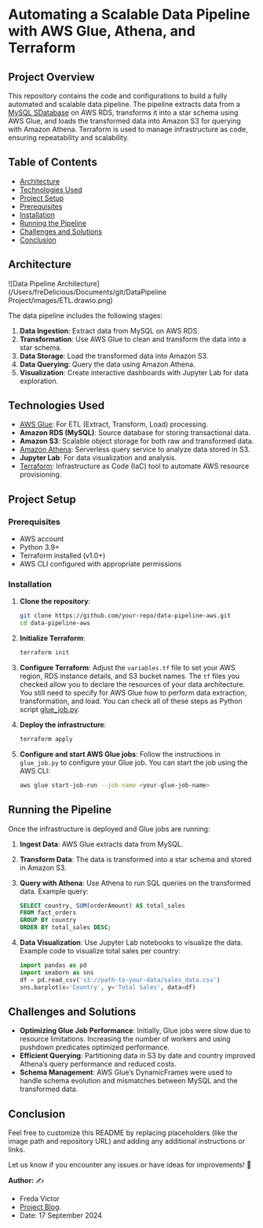 # Automating a Scalable Data Pipeline with AWS Glue, Athena, and Terraform

## Project Overview

This repository contains the code and configurations to build a fully automated and scalable data pipeline. The pipeline extracts data from a [MySQL SDatabase](https://www.mysqltutorial.org/mysql-sample-database.aspx) on AWS RDS, transforms it into a star schema using AWS Glue, and loads the transformed data into Amazon S3 for querying with Amazon Athena. Terraform is used to manage infrastructure as code, ensuring repeatability and scalability.

## Table of Contents
- [Architecture](#architecture)
- [Technologies Used](#technologies-used)
- [Project Setup](#project-setup)
- [Prerequisites](#prerequisites)
- [Installation](#installation)
- [Running the Pipeline](#running-the-pipeline)
- [Challenges and Solutions](#challenges-and-solutions)
- [Conclusion](#conclusion)


## Architecture

![Data Pipeline Architecture](/Users/freDelicious/Documents/git/DataPipeline Project/images/ETL.drawio.png)

The data pipeline includes the following stages:
1. **Data Ingestion**: Extract data from MySQL on AWS RDS.
2. **Transformation**: Use AWS Glue to clean and transform the data into a star schema.
3. **Data Storage**: Load the transformed data into Amazon S3.
4. **Data Querying**: Query the data using Amazon Athena.
5. **Visualization**: Create interactive dashboards with Jupyter Lab for data exploration.

## Technologies Used

- [AWS Glue](https://aws.amazon.com/en/glue/): For ETL (Extract, Transform, Load) processing.
- **Amazon RDS (MySQL)**: Source database for storing transactional data.
- **Amazon S3**: Scalable object storage for both raw and transformed data.
- [Amazon Athena](https://aws.amazon.com/en/athena/): Serverless query service to analyze data stored in S3.
- **Jupyter Lab**: For data visualization and analysis.
- [Terraform](https://www.terraform.io/): Infrastructure as Code (IaC) tool to automate AWS resource provisioning.

## Project Setup

### Prerequisites
- AWS account
- Python 3.9+
- Terraform installed (v1.0+)
- AWS CLI configured with appropriate permissions

### Installation

1. **Clone the repository**:
    ```bash
    git clone https://github.com/your-repo/data-pipeline-aws.git
    cd data-pipeline-aws
    ```

2. **Initialize Terraform**:
    ```bash
    terraform init
    ```

3. **Configure Terraform**:
    Adjust the `variables.tf` file to set your AWS region, RDS instance details, and S3 bucket names.
    The `tf` files you checked allow you to declare the resources of your data 
    architecture. You still need to specify for AWS Glue how to perform data 
    extraction, transformation, and load. You can check all of these steps as Python 
    script [glue_job.py](jupyterlab/glue_job.py). 

4. **Deploy the infrastructure**:
    ```bash
    terraform apply
    ```

5. **Configure and start AWS Glue jobs**:
    Follow the instructions in `glue_job.py` to configure your Glue job. You can start the job using the AWS CLI:
    ```bash
    aws glue start-job-run --job-name <your-glue-job-name>
    ```

## Running the Pipeline

Once the infrastructure is deployed and Glue jobs are running:

1. **Ingest Data**: AWS Glue extracts data from MySQL.
2. **Transform Data**: The data is transformed into a star schema and stored in Amazon S3.
3. **Query with Athena**: Use Athena to run SQL queries on the transformed data. Example query:
    ```sql
    SELECT country, SUM(orderAmount) AS total_sales
    FROM fact_orders
    GROUP BY country
    ORDER BY total_sales DESC;
    ```

4. **Data Visualization**: Use Jupyter Lab notebooks to visualize the data. Example code to visualize total sales per country:
    ```python
    import pandas as pd
    import seaborn as sns
    df = pd.read_csv('s3://path-to-your-data/sales_data.csv')
    sns.barplot(x='Country', y='Total Sales', data=df)
    ```

## Challenges and Solutions

- **Optimizing Glue Job Performance**: Initially, Glue jobs were slow due to resource limitations. Increasing the number of workers and using pushdown predicates optimized performance.
- **Efficient Querying**: Partitioning data in S3 by date and country improved Athena’s query performance and reduced costs.
- **Schema Management**: AWS Glue’s DynamicFrames were used to handle schema evolution and mismatches between MySQL and the transformed data.


## Conclusion
Feel free to customize this README by replacing placeholders (like the image path and repository URL) and adding any additional instructions or links.

Let us know if you encounter any issues or have ideas for improvements! 🚀

**Author:** ✍️

- Freda Victor
- [Project Blog](https://learndataengineering.hashnode.dev/building-an-automated-job-scraping-system-on-aws-challenges-solutions-and-insights).
- Date: 17 September 2024
